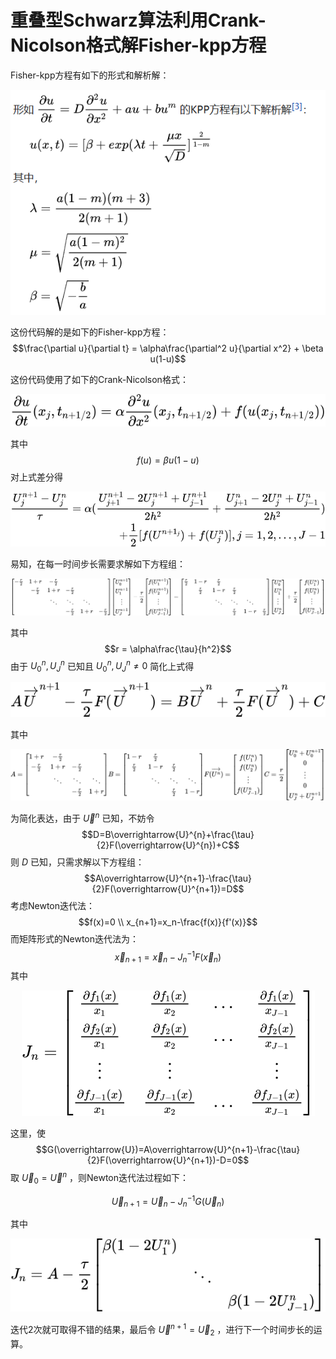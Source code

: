 # 重叠型Schwarz算法利用Crank-Nicolson格式解Fisher-kpp方程

Fisher-kpp方程有如下的形式和解析解：

![Fisher-kpp Equation](Fisher%E6%96%B9%E7%A8%8B%E8%A7%A3%E6%9E%90%E8%A7%A3.png)

这份代码解的是如下的Fisher-kpp方程：
$$\frac{\partial u}{\partial t} = \alpha\frac{\partial^2 u}{\partial x^2} + \beta u(1-u)$$

这份代码使用了如下的Crank-Nicolson格式：
<div align="center"><img style="background: white;" src="svg\pL9z30FgOA.svg"></div>

其中
$$f(u) = \beta u(1-u)$$
对上式差分得
<div align="center"><img style="background: white;" src="svg\eq3oWOtCor.svg"></div>

易知，在每一时间步长需要求解如下方程组：
<div align="center"><img style="background: white;" src="svg\ysBH8x27mD.svg"></div>

其中
$$r = \alpha\frac{\tau}{h^2}$$
由于 $U^n_0,U^n_{J}$ 已知且 $U^n_0,U^n_{J} \neq 0$
简化上式得
<div align="center"><img style="background: white;" src="svg\ZUxt6uCYqb.svg"></div>

其中
<div align="center"><img style="background: white;" src="svg\uApcqarQKL.svg"></div>

为简化表达，由于 $\overrightarrow{U}^{n}$ 已知，不妨令
$$D=B\overrightarrow{U}^{n}+\frac{\tau}{2}F(\overrightarrow{U}^{n})+C$$
则 $D$ 已知，只需求解以下方程组：
$$A\overrightarrow{U}^{n+1}-\frac{\tau}{2}F(\overrightarrow{U}^{n+1})=D$$
考虑Newton迭代法：
$$f(x)=0 \\ x_{n+1}=x_n-\frac{f(x)}{f'(x)}$$
而矩阵形式的Newton迭代法为：
$$\overrightarrow{x}_{n+1}=\overrightarrow{x}_n - J^{-1}_n F(\overrightarrow{x}_n)$$
其中
<div align="center"><img style="background: white;" src="svg\WoPDhVt2u9.svg"></div>

这里，使
$$G(\overrightarrow{U})=A\overrightarrow{U}^{n+1}-\frac{\tau}{2}F(\overrightarrow{U}^{n+1})-D=0$$
取 $\overrightarrow{U}_0=\overrightarrow{U}^n$ ，则Newton迭代法过程如下：

$$\overrightarrow{U}_{n+1}=\overrightarrow{U}_n-J^{-1}_nG(\overrightarrow{U}_n)$$

其中
<div align="center"><img style="background: white;" src="svg\44eI3Khvmu.svg"></div>

迭代2次就可取得不错的结果，最后令 $\overrightarrow{U}^{n+1}=\overrightarrow{U}_2$ ，进行下一个时间步长的运算。
